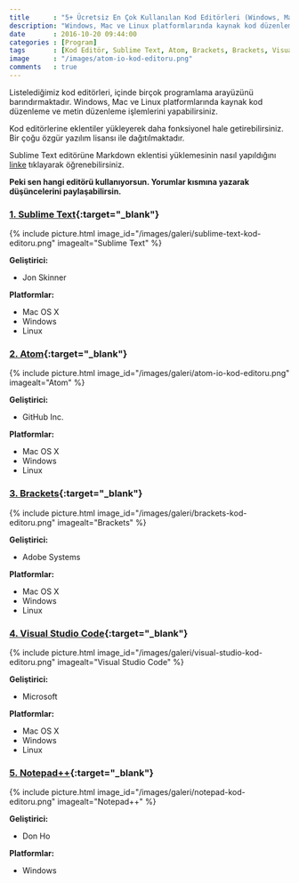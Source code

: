 ```yaml
---
title      : "5+ Ücretsiz En Çok Kullanılan Kod Editörleri (Windows, Mac ve Linux)"
description: "Windows, Mac ve Linux platformlarında kaynak kod düzenleme ve metin düzenleme işlemlerini yapabilirsiniz. "
date       : 2016-10-20 09:44:00
categories : [Program]
tags       : [Kod Editör, Sublime Text, Atom, Brackets, Brackets, Visual Studio Code, Notepad++]
image      : "/images/atom-io-kod-editoru.png"
comments   : true
---
```


Listelediğimiz kod editörleri, içinde birçok programlama arayüzünü barındırmaktadır. Windows, Mac ve Linux platformlarında kaynak kod düzenleme ve metin düzenleme işlemlerini yapabilirsiniz. 

Kod editörlerine eklentiler yükleyerek daha fonksiyonel hale getirebilirsiniz. Bir çoğu özgür yazılım lisansı ile dağıtılmaktadır.

Sublime Text editörüne Markdown eklentisi yüklemesinin nasıl yapıldığını [linke]({{site.url}}/2016/markdownediting-ve-markdown-preview-sublime-text-uzerine-kurulumu/) tıklayarak öğrenebilirsiniz. 

**Peki sen hangi editörü kullanıyorsun. Yorumlar kısmına yazarak düşüncelerini paylaşabilirsin.**

### [1. Sublime Text](https://www.sublimetext.com){:target="_blank"}

{% include picture.html image_id="/images/galeri/sublime-text-kod-editoru.png" imagealt="Sublime Text" %}

**Geliştirici:**

* Jon Skinner

**Platformlar:**

* Mac OS X
* Windows
* Linux

### [2. Atom](https://atom.io/){:target="_blank"}

{% include picture.html image_id="/images/galeri/atom-io-kod-editoru.png" imagealt="Atom" %}

**Geliştirici:**

* GitHub Inc.

**Platformlar:**

* Mac OS X
* Windows
* Linux

### [3. Brackets](http://brackets.io/){:target="_blank"}

{% include picture.html image_id="/images/galeri/brackets-kod-editoru.png" imagealt="Brackets" %}

**Geliştirici:**

* Adobe Systems

**Platformlar:**

* Mac OS X
* Windows
* Linux

### [4. Visual Studio Code](https://code.visualstudio.com/){:target="_blank"}

{% include picture.html image_id="/images/galeri/visual-studio-kod-editoru.png" imagealt="Visual Studio Code" %}

**Geliştirici:**

* Microsoft

**Platformlar:**

* Mac OS X
* Windows
* Linux

### [5. Notepad++](https://notepad-plus-plus.org/){:target="_blank"}

{% include picture.html image_id="/images/galeri/notepad-kod-editoru.png" imagealt="Notepad++" %}

**Geliştirici:**

* Don Ho

**Platformlar:**

* Windows
